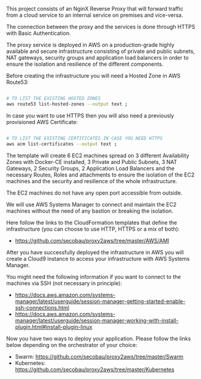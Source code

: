 This project consists of an NginX Reverse Proxy that will forward traffic from a cloud service to an internal service on premises and vice-versa.

The connection between the proxy and the services is done through HTTPS with Basic Authentication.

The proxy service is deployed in AWS on a production-grade highly available and secure infrastructure consisting of private and public subnets, NAT gateways, security groups and application load balancers in order to ensure the isolation and resilience of the different components.

Before creating the infrastructure you will need a Hosted Zone in AWS Route53:

```bash

# TO LIST THE EXISTING HOSTED ZONES
aws route53 list-hosted-zones --output text ;


```

In case you want to use HTTPS then you will also need a previously provisioned AWS Certificate:

```bash

# TO LIST THE EXISTING CERTIFICATES IN CASE YOU NEED HTTPS
aws acm list-certificates --output text ;


```

The template will create 6 EC2 machines spread on 3 different Availability Zones with Docker-CE installed, 3 Private and Public Subnets, 3 NAT Gateways, 2 Security Groups, 2 Application Load Balancers and the necessary Routes, Roles and attachments to ensure the isolation of the EC2 machines and the security and resilience of the whole infrastructure.

The EC2 machines do not have any open port accessible from outside.

We will use AWS Systems Manager to connect and maintain the EC2 machines without the need of any bastion or breaking the isolation.

Here follow the links to the CloudFormation templates that define the infrastructure (you can choose to use HTTP, HTTPS or a mix of both):
* https://github.com/secobau/proxy2aws/tree/master/AWS/AMI

After you have successfully deployed the infrastructure in AWS you will create a Cloud9 instance to access your infrastructure with AWS Systems Manager.

You might need the following information if you want to connect to the machines via SSH (not necessary in principle):
* https://docs.aws.amazon.com/systems-manager/latest/userguide/session-manager-getting-started-enable-ssh-connections.html
* https://docs.aws.amazon.com/systems-manager/latest/userguide/session-manager-working-with-install-plugin.html#install-plugin-linux

Now you have two ways to deploy your application. Please follow the links below depending on the orchestrator of your choice: 
* Swarm: https://github.com/secobau/proxy2aws/tree/master/Swarm
* Kubernetes: https://github.com/secobau/proxy2aws/tree/master/Kubernetes
